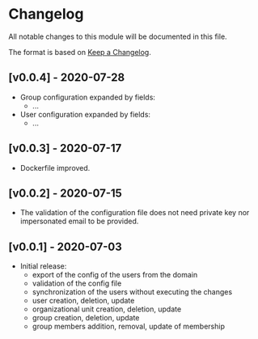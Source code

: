 # Changelog

All notable changes to this module will be documented in this file.

The format is based on [Keep a Changelog](https://keepachangelog.com/en/1.0.0/).

## [v0.0.4] - 2020-07-28

- Group configuration expanded by fields: 
  - ...
- User configuration expanded by fields:
  - ...

## [v0.0.3] - 2020-07-17

- Dockerfile improved. 

## [v0.0.2] - 2020-07-15

- The validation of the configuration file does not need private key nor impersonated email to be provided.

## [v0.0.1] - 2020-07-03

- Initial release:
  - export of the config of the users from the domain
  - validation of the config file
  - synchronization of the users without executing the changes
  - user creation, deletion, update
  - organizational unit creation, deletion, update
  - group creation, deletion, update
  - group members addition, removal, update of membership
